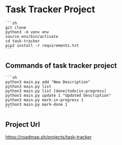# Task Tracker Project
    ```sh   
    git clone
    python3 -m venv env    
    source env/bin/activate
    cd task-tracker
    pip3 install -r requirements.txt
    ``` 
## Commands of task tracker project
    ```sh  
    python3 main.py add "New Description"
    python3 main.py list
    python3 main.py list [done|todo|in-progress]
    python3 main.py update 1 "Updated Description"
    python3 main.py mark-in-progress 1
    python3 main.py mark-done 1
    ```
## Project Url
https://roadmap.sh/projects/task-tracker
